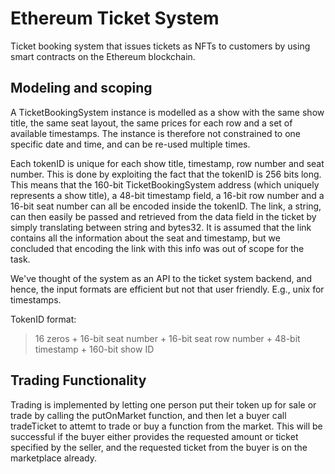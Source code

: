 # Ethereum Ticket System
Ticket booking system that issues tickets as NFTs to customers by using smart contracts on the Ethereum blockchain.

## Modeling and scoping
A TicketBookingSystem instance is modelled as a show with the same show title, the same 
seat layout, the same prices for each row and a set of available timestamps. The instance is 
therefore not constrained to one specific date and time, and can be re-used multiple times. 

Each tokenID is unique for each show title, timestamp, row number and seat number. This is 
done by exploiting the fact that the tokenID is 256 bits long. This means that the 160-bit 
TicketBookingSystem address (which uniquely represents a show title), a 48-bit timestamp
field, a 16-bit row number and a 16-bit seat number can all be encoded inside the tokenID. 
The link, a string, can then easily be passed and retrieved from the data field in the 
ticket by simply translating between string and bytes32. It is assumed that the link contains
all the information about the seat and timestamp, but we concluded that encoding the link
with this info was out of scope for the task.

We've thought of the system as an API to the ticket system backend, and hence, the input 
formats are efficient but not that user friendly. E.g., unix for timestamps.  

TokenID format:
>16 zeros + 16-bit seat number + 16-bit seat row number + 48-bit timestamp + 160-bit show ID  

## Trading Functionality 
Trading is implemented by letting one person put their token up for sale or trade by 
calling the putOnMarket function, and then let a buyer call tradeTicket to attemt to trade
or buy a function from the market. This will be successful if the buyer either provides the 
requested amount or ticket specified by the seller, and the requested ticket from the buyer
is on the marketplace already.

